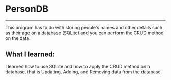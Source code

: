 # PersonDB
---
This program has to do with storing people's names and other details such as their age on a database (SQLite) and you can perform the CRUD method on the data.

## What I learned:
I learned how to use SQLite and how to apply the CRUD method on a database, that is Updating, Adding, and Removing data from the database.
